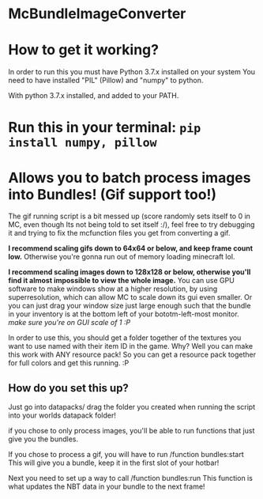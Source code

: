 # McBundleImageConverter

# How to get it working?
In order to run this you must have Python 3.7.x installed on your system
You need to have installed "PIL" (Pillow) and "numpy" to python.

With python 3.7.x installed, and added to your PATH.
# Run this in your terminal: `pip install numpy, pillow`

# Allows you to batch process images into Bundles! (Gif support too!)

The gif running script is a bit messed up (score randomly sets itself to 0 in MC, even though Its not being told to set itself :/), feel free to try debugging it and trying to fix the mcfunction files you get from converting a gif.

**I recommend scaling gifs down to 64x64 or below, and keep frame count low.**
Otherwise you're gonna run out of memory loading minecraft lol.

**I recommend scaling images down to 128x128 or below, otherwise you'll find it almost impossible to view the whole image.**
You can use GPU software to make windows show at a higher resolution, by using superresolution, which can allow MC to scale down its gui even smaller.
Or you can just drag your window size just large enough such that the bundle in your inventory is at the bottom left of your bototm-left-most monitor.
*make sure you're on GUI scale of 1 :P*

In order to use this, you should get a folder together of the textures you want to use named with their item ID in the game.
Why? Well you can make this work with ANY resource pack!
So you can get a resource pack together for full colors and get this running. :P

## How do you set this up?

Just go into datapacks/
drag the folder you created when running the script into your worlds datapack folder!

if you chose to only process images, you'll be able to run functions that just give you the bundles.

If you chose to process a gif, you will have to run /function bundles:start
This will give you a bundle, keep it in the first slot of your hotbar!

Next you need to set up a way to call /function bundles:run
This function is what updates the NBT data in your bundle to the next frame!
